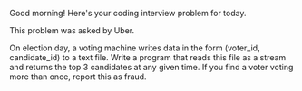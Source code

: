 Good morning! Here's your coding interview problem for today.This problem was asked by Uber.On election day, a voting machine writes data in the form (voter_id,candidate_id) to a text file. Write a program that reads this file as a streamand returns the top 3 candidates at any given time. If you find a voter votingmore than once, report this as fraud.